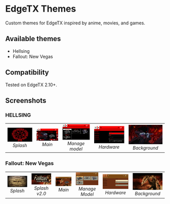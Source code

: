 # EdgeTX Themes

Custom themes for EdgeTX inspired by anime, movies, and games.

## Available themes
- Hellsing
- Fallout: New Vegas

## Compatibility
Tested on EdgeTX 2.10+.

## Screenshots

### HELLSING
<table>
  <tr>
    <td align="center">
      <img src="img/hellsing/preview_splash.png" alt="Splash" width="250"><br>
      <em>Splash</em>
    </td>
    <td align="center">
      <img src="img/hellsing/main.png" alt="Main" width="250"><br>
      <em>Main</em>
    </td>
    <td align="center">
      <img src="img/hellsing/manage_model.png" alt="Manage Model" width="250"><br>
      <em>Manage model</em>
    </td>
    <td align="center">
      <img src="img/hellsing/hardware.png" alt="Hardware" width="250"><br>
      <em>Hardware</em>
    </td>
    <td align="center">
      <img src="img/hellsing/background.png" alt="Background" width="250"><br>
      <em>Background</em>
    </td>
  </tr>
</table>

### Fallout: New Vegas

<table>
<tr>
    <td align="center">
      <img src="img/fallout_nv/preview_splash.png" alt="Splash" width="250"><br>
      <em>Splash</em>
    </td>
    <td align="center">
      <img src="img/fallout_nv/preview_splash_2.png" alt="Splash v2.0" width="250"><br>
      <em>Splash v2.0</em>
    </td>
	<td align="center">
      <img src="img/fallout_nv/main.png" alt="Main" width="250"><br>
      <em>Main</em>
    </td>
	<td align="center">
      <img src="img/fallout_nv/manage_model.png" alt="Manage Model" width="250"><br>
      <em>Manage Model</em>
    </td>
	<td align="center">
      <img src="img/fallout_nv/hardware.png" alt="Hardware" width="250"><br>
      <em>Hardware</em>
    </td>
	<td align="center">
      <img src="img/fallout_nv/background.png" alt="Background" width="250"><br>
      <em>Background</em>
    </td>
  </tr>
</table>
